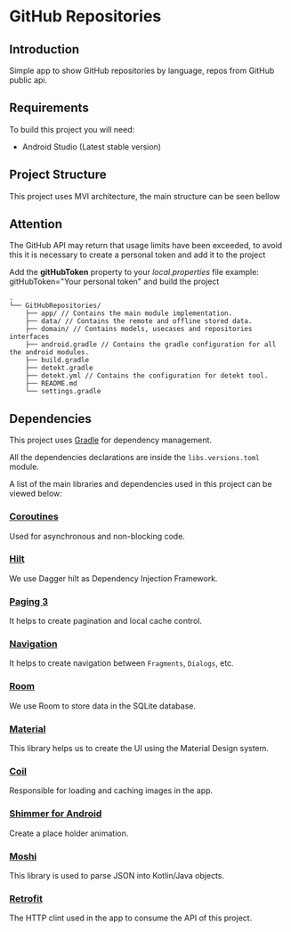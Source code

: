# GitHub Repositories

## Introduction

Simple app to show GitHub repositories by language, repos from GitHub public api.

## Requirements

To build this project you will need:

* Android Studio (Latest stable version)

## Project Structure

This project uses MVI architecture, the main structure can be seen bellow

## Attention

The GitHub API may return that usage limits have been exceeded, to avoid this it is necessary to
create a personal token and add it to the project

Add the **gitHubToken** property to your *local.properties* file example: gitHubToken="Your personal
token" and build the project

```
.
└── GitHubRepositories/
    ├── app/ // Contains the main module implementation.
    ├── data/ // Contains the remote and offline stored data.
    ├── domain/ // Contains models, usecases and repositories interfaces
    ├── android.gradle // Contains the gradle configuration for all the android modules.
    ├── build.gradle
    ├── detekt.gradle 
    ├── detekt.yml // Contains the configuration for detekt tool.
    ├── README.md
    └── settings.gradle
```

## Dependencies

This project uses [Gradle](https://gradle.org/) for dependency management.

All the dependencies declarations are inside the `libs.versions.toml` module.

A list of the main libraries and dependencies used in this project can be viewed below:

### [Coroutines](https://kotlinlang.org/docs/reference/coroutines-overview.html)

Used for asynchronous and non-blocking code.

### [Hilt](https://developer.android.com/training/dependency-injection/hilt-android)

We use Dagger hilt as Dependency Injection Framework.

### [Paging 3](https://developer.android.com/topic/libraries/architecture/paging/v3-overview?hl=pt-br)

It helps to create pagination and local cache control.

### [Navigation](https://developer.android.com/guide/navigation)

It helps to create navigation between `Fragments`, `Dialogs`, etc.

### [Room](https://developer.android.com/topic/libraries/architecture/room)

We use Room to store data in the SQLite database.

### [Material](https://material.io/develop/android/docs/getting-started)

This library helps us to create the UI using the Material Design system.

### [Coil](https://github.com/coil-kt/coil)

Responsible for loading and caching images in the app.

### [Shimmer for Android](https://github.com/facebook/shimmer-android)

Create a place holder animation.

### [Moshi](https://github.com/square/moshi)

This library is used to parse JSON into Kotlin/Java objects.

### [Retrofit](https://square.github.io/retrofit/)

The HTTP clint used in the app to consume the API of this project.
